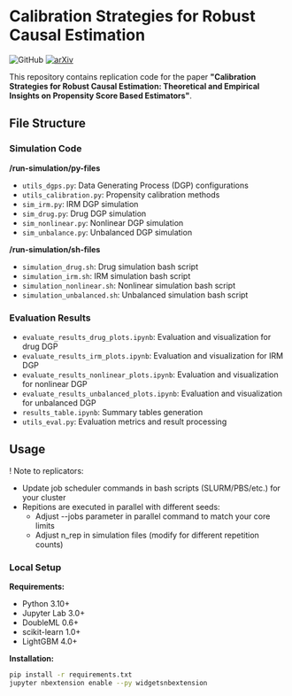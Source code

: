 # Calibration Strategies for Robust Causal Estimation

![GitHub](https://img.shields.io/github/license/JanRabenseifner/Causal-Propensity-Calibration)
[![arXiv](https://img.shields.io/badge/arXiv-2503.17290-b31b1b.svg)](https://arxiv.org/abs/2503.17290)

This repository contains replication code for the paper **"Calibration Strategies for Robust Causal Estimation: Theoretical and Empirical Insights on Propensity Score Based Estimators"**.
## File Structure

### Simulation Code
**/run-simulation/py-files**
- `utils_dgps.py`: Data Generating Process (DGP) configurations
- `utils_calibration.py`: Propensity calibration methods
- `sim_irm.py`: IRM DGP simulation
- `sim_drug.py`: Drug DGP simulation
- `sim_nonlinear.py`: Nonlinear DGP simulation
- `sim_unbalance.py`: Unbalanced DGP simulation

**/run-simulation/sh-files**
- `simulation_drug.sh`: Drug simulation bash script
- `simulation_irm.sh`: IRM simulation bash script
- `simulation_nonlinear.sh`: Nonlinear simulation bash script
- `simulation_unbalanced.sh`: Unbalanced simulation bash script

### Evaluation Results
- `evaluate_results_drug_plots.ipynb`: Evaluation and visualization for drug DGP
- `evaluate_results_irm_plots.ipynb`: Evaluation and visualization for IRM DGP
- `evaluate_results_nonlinear_plots.ipynb`: Evaluation and visualization for nonlinear DGP
- `evaluate_results_unbalanced_plots.ipynb`: Evaluation and visualization for unbalanced DGP
- `results_table.ipynb`: Summary tables generation
- `utils_eval.py`: Evaluation metrics and result processing

## Usage
! Note to replicators:
- Update job scheduler commands in bash scripts (SLURM/PBS/etc.) for your cluster
- Repitions are executed in parallel with different seeds:
    - Adjust --jobs parameter in parallel command to match your core limits
    - Adjust n_rep in simulation files (modify for different repetition counts)

### Local Setup
**Requirements:**
- Python 3.10+
- Jupyter Lab 3.0+
- DoubleML 0.6+
- scikit-learn 1.0+
- LightGBM 4.0+

**Installation:**
```bash
pip install -r requirements.txt
jupyter nbextension enable --py widgetsnbextension
